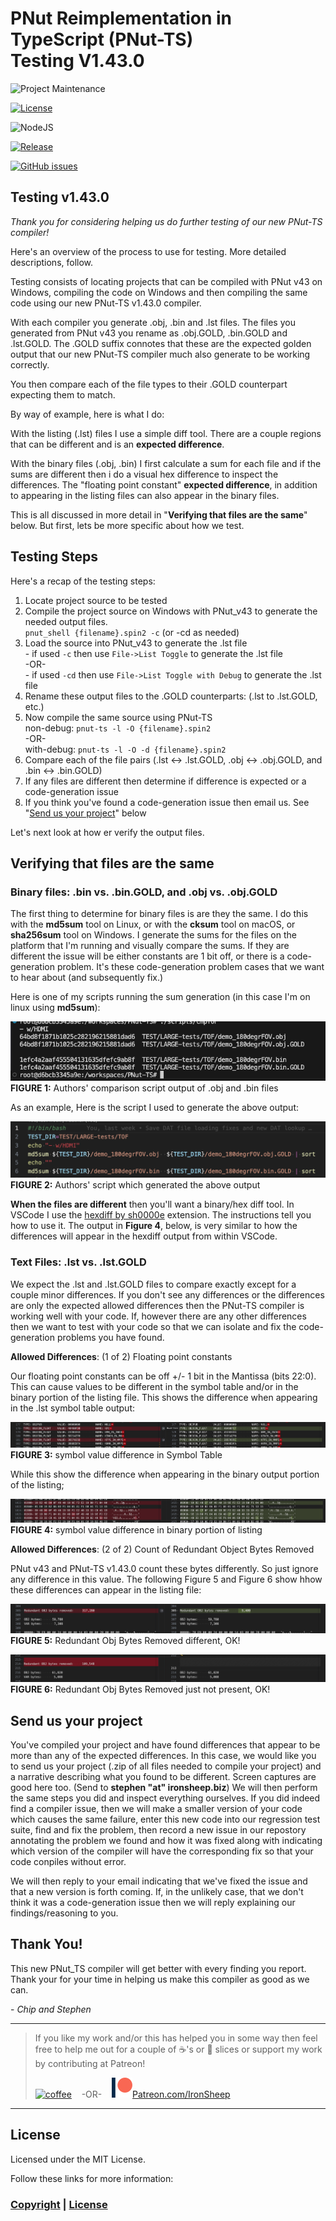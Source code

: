 # PNut Reimplementation in TypeScript (PNut-TS)<BR>Testing V1.43.0

![Project Maintenance][maintenance-shield]

[![License][license-shield]](LICENSE)

![NodeJS][node-badge]

[![Release][Release-shield]](https://github.com/ironsheep/PNut-TS-dev/releases)

[![GitHub issues][Issues-shield]](https://github.com/ironsheep/PNut-TS-dev/issues)

## Testing v1.43.0

*Thank you for considering helping us do further testing of our new PNut-TS compiler!*

Here's an overview of the process to use for testing. More detailed descriptions, follow.

Testing consists of locating projects that can be compiled with PNut v43 on Windows, compiling the code on Windows and then compiling the same code using our new PNut-TS v1.43.0 compiler.

With each compiler you generate .obj, .bin and .lst files. The files you generated from PNut v43 you rename as .obj.GOLD, .bin.GOLD and .lst.GOLD.  The .GOLD suffix connotes that these are the expected golden output that our new PNut-TS compiler much also generate to be working correctly.

You then compare each of the file types to their .GOLD counterpart expecting them to match.

By way of example, here is what I do:

With the listing (.lst) files I use a simple diff tool. There are a couple regions that can be different and is an **expected difference**.

With the binary files (.obj, .bin) I first calculate a sum for each file and if the sums are different then i do a visual hex difference to inspect the differences. The "floating point constant" **expected difference**, in addition to appearing in the listing files can also appear in the binary files.

This is all discussed in more detail in "**Verifying that files are the same**" below. But first, lets be more specific about how we test.


## Testing Steps

Here's a recap of the testing steps:

1. Locate project source to be tested
2. Compile the project source on Windows with PNut_v43 to generate the needed output files.<BR>`pnut_shell {filename}.spin2 -c` (or -cd as needed)
3. Load the source into PNut_v43 to generate the .lst file<br>- if used `-c` then use `File->List Toggle` to generate the .lst file <BR>-OR-<BR>- if used `-cd` then use `File->List Toggle with Debug` to generate the .lst file
4. Rename these output files to the .GOLD counterparts: (.lst to .lst.GOLD, etc.)
5. Now compile the same source using PNut-TS<BR>non-debug: `pnut-ts -l -O {filename}.spin2`<BR>-OR-<BR>with-debug: `pnut-ts -l -O -d {filename}.spin2`
6. Compare each of the file pairs (.lst <-> .lst.GOLD, .obj <-> .obj.GOLD, and .bin <-> .bin.GOLD)
7. If any files are different then determine if difference is expected or a code-generation issue
8. If you think you've found a code-generation issue then email us. See "[Send us your project]()" below

Let's next look at how er verify the output files.

## Verifying that files are the same

### Binary files: .bin vs. .bin.GOLD, and .obj vs. .obj.GOLD

The first thing to determine for binary files is are they the same.  I do this with the **md5sum** tool on Linux, or with the **cksum** tool on macOS, or **sha256sum** tool on Windows.  I generate the sums for the files on the platform that I'm running and visually compare the sums.  If they are different the issue will be either constants are 1 bit off, or there is a code-generation problem. It's these code-generation problem cases that we want to hear about (and subsequently fix.)

Here is one of my scripts running the sum generation (in this case I'm on linux using **md5sum**):

![Cmp Script output MD5](./DOCs/images/test-cmp-output.png)<BR>**FIGURE 1:** Authors' comparison script output of .obj and .bin files

As an example, Here is the script I used to generate the above output:

![Cmp Script output MD5](./DOCs/images/test-cmpScript.png)<BR>**FIGURE 2:** Authors' script which generated the above output

**When the files are different** then you'll want a binary/hex diff tool. In VSCode I use the [hexdiff by sh0000e](https://marketplace.visualstudio.com/items?itemName=sj0000e.hexdiff) extension. The instructions tell you how to use it.  The output in **Figure 4**, below, is very similar to how the differences will appear in the hexdiff output from within VSCode.

### Text Files: .lst vs. .lst.GOLD

We expect the .lst and .lst.GOLD files to compare exactly except for a couple minor differences. If you don't see any differences or the differences are only the expected allowed differences then the PNut-TS compiler is working well with your code.  If, however there are any other differences then we want to test with your code so that we can isolate and fix the code-generation problems you have found.

**Allowed Differences**: (1 of 2) Floating point constants

Our floating point constants can be off +/- 1 bit in the Mantissa (bits 22:0). This can cause values to be different in the symbol table and/or in the binary portion of the listing file.  This shows the difference when appearing in the .lst symbol table output:

![Cmp Script output MD5](./DOCs/images/test-compare-symbols.png)<BR>**FIGURE 3:** symbol value difference in Symbol Table

While this show the difference when appearing in the binary output portion of the listing;

![Cmp Script output MD5](./DOCs/images/test-compare-binary.png)<BR>**FIGURE 4:** symbol value difference in binary portion of listing

**Allowed Differences**: (2 of 2) Count of Redundant Object Bytes Removed

PNut v43 and PNut-TS v1.43.0 count these bytes differently. So just ignore any difference in this value.  The following Figure 5 and Figure 6 show hhow these differences can appear in the listing file:

![Cmp Script output MD5](./DOCs/images/diff-removed-diff.png)<BR>**FIGURE 5:** Redundant Obj Bytes Removed different, OK!

![Cmp Script output MD5](./DOCs/images/diff-removed-np.png)<BR>**FIGURE 6:** Redundant Obj Bytes Removed just not present, OK!

## Send us your project

You've compiled your project and have found differences that appear to be more than any of the expected differences.  In this case, we would like you to send us your project (.zip of all files needed to compile your project) and a narrative describing what you found to be different.  Screen captures are good here too.  (Send to **stephen "at" ironsheep.biz**)  We will then perform the same steps you did and inspect everything ourselves. If you did indeed find a compiler issue, then we will make a smaller version of your code which causes the same failure, enter this new code into our regression test suite, find and fix the problem, then record a new issue in our repostory annotating the problem we found and how it was fixed along with indicating which version of the compiler will have the corresponding fix so that your code conpiles without error.

We will then reply to your email indicating that we've fixed the issue and that a new version is forth coming.  If, in the unlikely case, that we don't think it was a code-generation issue then we will reply explaining our findings/reasoning to you.

## Thank You!

This new PNut_TS compiler will get better with every finding you report. Thank your for your time in helping us make this compiler as good as we can. 

\- *Chip and Stephen*

---

> If you like my work and/or this has helped you in some way then feel free to help me out for a couple of :coffee:'s or :pizza: slices or support my work by contributing at Patreon!
>
> [![coffee](https://www.buymeacoffee.com/assets/img/custom_images/black_img.png)](https://www.buymeacoffee.com/ironsheep) &nbsp;&nbsp; -OR- &nbsp;&nbsp; [![Patreon](./DOCs/images/patreon.png)](https://www.patreon.com/IronSheep?fan_landing=true)[Patreon.com/IronSheep](https://www.patreon.com/IronSheep?fan_landing=true)

---

## License

Licensed under the MIT License.

Follow these links for more information:

### [Copyright](copyright) | [License](LICENSE)

[maintenance-shield]: https://img.shields.io/badge/maintainer-stephen%40ironsheep%2ebiz-blue.svg?style=for-the-badge

[license-shield]: https://img.shields.io/badge/License-MIT-yellow.svg

[Release-shield]: https://img.shields.io/github/release/ironsheep/PNut-TS-dev/all.svg

[Issues-shield]: https://img.shields.io/github/issues/ironsheep/PNut-TS-dev.svg

[node-badge]: https://img.shields.io/badge/node.js-6DA55F?style=for-the-badge&logo=node.js&logoColor=white
